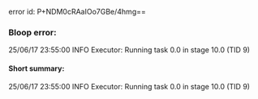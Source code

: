 error id: P+NDM0cRAaIOo7GBe/4hmg==
### Bloop error:

25/06/17 23:55:00 INFO Executor: Running task 0.0 in stage 10.0 (TID 9)
#### Short summary: 

25/06/17 23:55:00 INFO Executor: Running task 0.0 in stage 10.0 (TID 9)